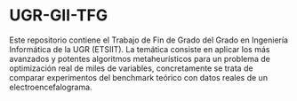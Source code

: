 # UGR-GII-TFG
Este repositorio contiene el Trabajo de Fin de Grado del Grado en Ingeniería Informática de la UGR (ETSIIT). La temática consiste en aplicar los más avanzados y potentes algoritmos metaheurísticos para un problema de optimización real de miles de variables, concretamente se trata de comparar experimentos del benchmark teórico con datos reales de un electroencefalograma.
